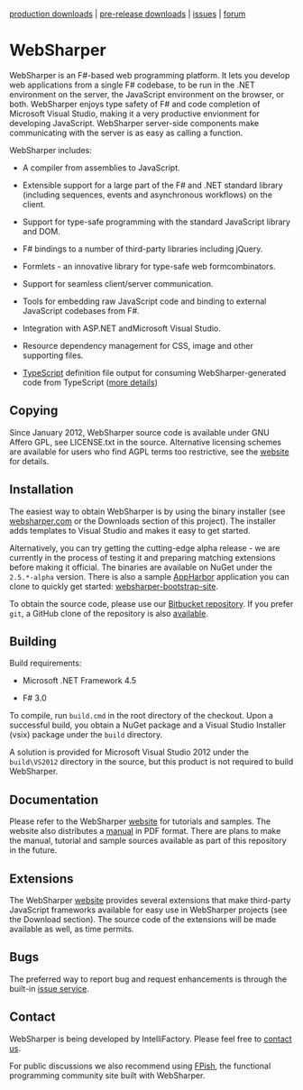 [production downloads](http://websharper.com) |
[pre-release downloads](http://websharper.apphb.com) |
[issues](http://bitbucket.org/IntelliFactory/websharper/issues) |
[forum](http://fpish.net)

# WebSharper

WebSharper is an F#-based web programming platform. It lets you
develop web applications from a single F# codebase, to be run in the
.NET environment on the server, the JavaScript environment on the
browser, or both.  WebSharper enjoys type safety of F# and code
completion of Microsoft Visual Studio, making it a very productive
envionment for developing JavaScript. WebSharper server-side
components make communicating with the server is as easy as calling a
function.

WebSharper includes:

* A compiler from assemblies to JavaScript.

* Extensible support for a large part of the F# and .NET standard
  library (including sequences, events and asynchronous workflows) on
  the client.

* Support for type-safe programming with the standard JavaScript
  library and DOM.

* F# bindings to a number of third-party libraries including jQuery.

* Formlets - an innovative library for type-safe web formcombinators.

* Support for seamless client/server communication.

* Tools for embedding raw JavaScript code and binding to external
  JavaScript codebases from F#.

* Integration with ASP.NET andMicrosoft Visual Studio.

* Resource dependency management for CSS, image and other supporting
  files.

* [TypeScript](http://typescriptlang.org) definition file output for
  consuming WebSharper-generated code from TypeScript ([more details](docs/TypeScriptOutput.md))

## Copying

Since January 2012, WebSharper source code is available under GNU
Affero GPL, see LICENSE.txt in the source.  Alternative licensing
schemes are available for users who find AGPL terms too restrictive,
see the [website][ws] for details.

## Installation

The easiest way to obtain WebSharper is by using the binary installer
(see [websharper.com][ws] or the Downloads section of this project).
The installer adds templates to Visual Studio and makes it easy to get
started.

Alternatively, you can try getting the cutting-edge alpha release - we
are currently in the process of testing it and preparing matching
extensions before making it official.  The binaries are available on
NuGet under the `2.5.*-alpha` version.  There is also a sample
[AppHarbor](http://appharbor.com) application you can clone to quickly
get started:
[websharper-bootstrap-site](http://bitbucket.org/IntelliFactory/websharper-bootstrap-site).

To obtain the source code, please use our [Bitbucket
repository](http://bitbucket.org/IntelliFactory/websharper).  If you
prefer `git`, a GitHub clone of the repository is also
[available](http://github.com/intellifactory/websharper).

## Building

Build requirements:

* Microsoft .NET Framework 4.5

* F# 3.0

To compile, run `build.cmd` in the root directory of the checkout.
Upon a successful build, you obtain a NuGet package and a Visual Studio
Installer (vsix) package under the `build` directory.

A solution is provided for Microsoft Visual Studio 2012 under the
`build\VS2012` directory in the source, but this product is not required
to build WebSharper.

## Documentation

Please refer to the WebSharper [website][ws] for tutorials and
samples.  The website also distributes a
[manual](http://websharper.com/WebSharper.pdf) in PDF format.  There
are plans to make the manual, tutorial and sample sources available as
part of this repository in the future.

## Extensions

The WebSharper [website][ws] provides several extensions that make
third-party JavaScript frameworks available for easy use in WebSharper
projects (see the Download section).  The source code of the
extensions will be made available as well, as time permits.

## Bugs

The preferred way to report bug and request enhancements is through
the built-in [issue
service](http://bitbucket.org/IntelliFactory/websharper/issues).

## Contact

WebSharper is being developed by IntelliFactory.  Please feel free to
[contact us](http://websharper.com/contact).

For public discussions we also recommend using
[FPish](http://fpish.net/topics), the functional programming community
site built with WebSharper.

[ws]: http://websharper.com
